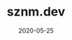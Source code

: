 ---
title: sznm.dev
projectLink: https://sznm.dev
description: The site you're currently watching. Build with NextJS and Chakra UI.
date: "2020-05-25"
thumbnail: "/avataaars.svg"
---